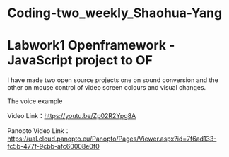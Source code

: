# Coding-two_weekly_Shaohua-Yang

# Labwork1 Openframework - JavaScript project to OF

I have made two open source projects one on sound conversion and the other on mouse control of video screen colours and visual changes.

The voice example

Video Link：https://youtu.be/Zp02R2Ypg8A

Panopto Video Link：https://ual.cloud.panopto.eu/Panopto/Pages/Viewer.aspx?id=7f6ad133-fc5b-477f-9cbb-afc60008e0f0
